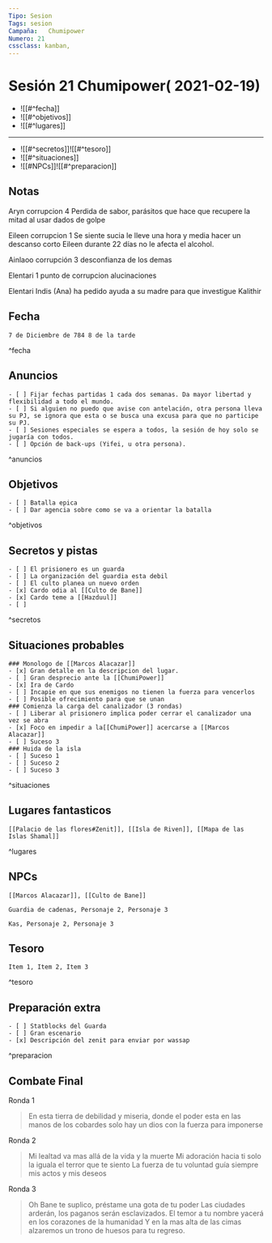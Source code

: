 ```yaml
---
Tipo: Sesion
Tags: sesion
Campaña:   Chumipower
Numero: 21
cssclass: kanban,
---
```

#  Sesión 21 Chumipower( 2021-02-19)
- ![[#^fecha]]
- ![[#^objetivos]]
- ![[#^lugares]]
---
- ![[#^secretos]]![[#^tesoro]]
-  ![[#^situaciones]]
- ![[#NPCs]]![[#^preparacion]]




## Notas

Aryn corrupcion 4 Perdida de sabor, parásitos que hace que recupere la mitad al usar dados de golpe

Eileen corrupcion 1 Se siente sucia le lleve una hora y media hacer un descanso corto
Eileen durante 22 días no le afecta el alcohol.

Ainlaoo corrupción 3 desconfianza de los demas

Elentari 1 punto de corrupcion alucinaciones

Elentari Indis (Ana) ha pedido ayuda a su madre para que investigue Kalithir


## Fecha

```ad-fecha
7 de Diciembre de 784 8 de la tarde
```
^fecha

## Anuncios

```ad-anuncios
- [ ] Fijar fechas partidas 1 cada dos semanas. Da mayor libertad y flexibilidad a todo el mundo.
- [ ] Si alguien no puedo que avise con antelación, otra persona lleva su PJ, se ignora que esta o se busca una excusa para que no participe su PJ.
- [ ] Sesiones especiales se espera a todos, la sesión de hoy solo se jugaría con todos.
- [ ] Opción de back-ups (Yifei, u otra persona).
```

^anuncios

## Objetivos
```ad-objetivos
- [ ] Batalla epica
- [ ] Dar agencia sobre como se va a orientar la batalla
```

^objetivos

## Secretos y pistas

```ad-secretos
- [ ] El prisionero es un guarda
- [ ] La organización del guardia esta debil
- [ ] El culto planea un nuevo orden
- [x] Cardo odia al [[Culto de Bane]]
- [x] Cardo teme a [[Hazduul]]
- [ ] 
```

^secretos

## Situaciones probables

```ad-situaciones
### Monologo de [[Marcos Alacazar]]
- [x] Gran detalle en la descripcion del lugar.
- [ ] Gran desprecio ante la [[ChumiPower]]
- [x] Ira de Cardo
- [ ] Incapie en que sus enemigos no tienen la fuerza para vencerlos
- [ ] Posible ofrecimiento para que se unan
### Comienza la carga del canalizador (3 rondas)
- [ ] Liberar al prisionero implica poder cerrar el canalizador una vez se abra
- [x] Foco en impedir a la[[ChumiPower]] acercarse a [[Marcos Alacazar]]
- [ ] Suceso 3
### Huida de la isla
- [ ] Suceso 1
- [ ] Suceso 2
- [ ] Suceso 3
```

^situaciones

## Lugares fantasticos

```ad-lugares
[[Palacio de las flores#Zenit]], [[Isla de Riven]], [[Mapa de las Islas Shamal]]
```

^lugares

## NPCs
```ad-enemigos
[[Marcos Alacazar]], [[Culto de Bane]]
```
```ad-neutrales
Guardia de cadenas, Personaje 2, Personaje 3
```
```ad-aliados
Kas, Personaje 2, Personaje 3
```
## Tesoro

```ad-tesoro
Item 1, Item 2, Item 3
```
^tesoro

## Preparación extra
```ad-preparación
- [ ] Statblocks del Guarda
- [ ] Gran escenario
- [x] Descripción del zenit para enviar por wassap
```
^preparacion

## Combate Final

Ronda 1

> En esta tierra de debilidad y miseria,
> donde el poder esta en las manos de los cobardes
> solo hay un dios con la fuerza para imponerse

Ronda 2

> Mi lealtad va mas allá de la vida y la muerte
> Mi adoración hacia ti solo la iguala el terror que te siento
> La fuerza de tu voluntad guía siempre mis actos y mis deseos

Ronda 3

> Oh Bane te suplico, préstame una gota de tu poder
> Las ciudades arderán, los paganos serán esclavizados.
> El temor a tu nombre yacerá en los corazones de la humanidad
> Y en la mas alta de las cimas alzaremos un trono de huesos para tu regreso.

